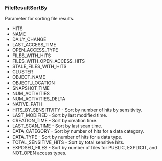 ### FileResultSortBy
Parameter for sorting file results.

- HITS
- NAME
- DAILY_CHANGE
- LAST_ACCESS_TIME
- OPEN_ACCESS_TYPE
- FILES_WITH_HITS
- FILES_WITH_OPEN_ACCESS_HITS
- STALE_FILES_WITH_HITS
- CLUSTER
- OBJECT_NAME
- OBJECT_LOCATION
- SNAPSHOT_TIME
- NUM_ACTIVITIES
- NUM_ACTIVITIES_DELTA
- NATIVE_PATH
- HITS_BY_SENSITIVITY - Sort by number of hits by sensitivity.
- LAST_MODIFIED - Sort by last modified time.
- CREATION_TIME - Sort by creation time.
- LAST_SCAN_TIME - Sort by last scan time.
- DATA_CATEGORY - Sort by number of hits for a data category.
- DATA_TYPE - Sort by number of hits for a data type.
- TOTAL_SENSITIVE_HITS - Sort by total sensitive hits.
- EXPOSED_FILES - Sort by number of files for PUBLIC, EXPLICIT, and NOT_OPEN access types.
